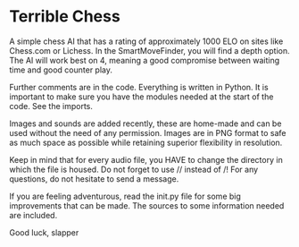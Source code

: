 # Terrible Chess

A simple chess AI that has a rating of approximately 1000 ELO on sites like Chess.com or Lichess. 
In the SmartMoveFinder, you will find a depth option. The AI will work best on 4, meaning a good compromise between waiting time and good counter play. 

Further comments are in the code. Everything is written in Python. It is important to make sure you have the modules needed at the start of the code. 
See the imports. 

Images and sounds are added recently, these are home-made and can be used without the need of any permission. 
Images are in PNG format to safe as much space as possible while retaining superior flexibility in resolution. 

Keep in mind that for every audio file, you HAVE to change the directory in which the file is housed. Do not forget to use // instead of /!
For any questions, do not hesitate to send a message. 

If you are feeling adventurous, read the init.py file for some big improvements that can be made. The sources to some information needed are included.

Good luck, 
slapper
